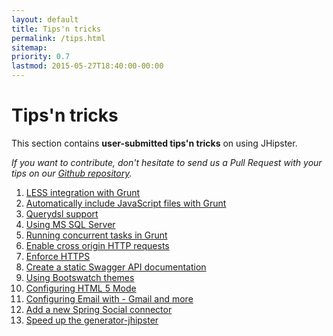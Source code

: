 ```yaml
---
layout: default
title: Tips'n tricks
permalink: /tips.html
sitemap:
priority: 0.7
lastmod: 2015-05-27T18:40:00-00:00
---
```


# <i class="fa fa-cogs"></i> Tips'n tricks

This section contains __user-submitted tips'n tricks__ on using JHipster.

_If you want to contribute, don't hesitate to send us a Pull Request with your tips on our [Github repository](https://github.com/jhipster/jhipster.github.io)._

1. [LESS integration with Grunt](tips/001_tip_less_integration.html)
2. [Automatically include JavaScript files with Grunt](tips/002_tip_include_js_grunt.html)
3. [Querydsl support](tips/003_tip_add_querydsl_support.html)
4. [Using MS SQL Server](tips/004_tip_using_ms_sql_server.html)
5. [Running concurrent tasks in Grunt](tips/005_tip_concurrent_task_grunt.html)
6. [Enable cross origin HTTP requests](tips/006_tips_enable_cross_origin_requests.html)
7. [Enforce HTTPS](tips/007_tips_enforce_https.html)
8. [Create a static Swagger API documentation](tips/008_tips_static_swagger_docs.html)
9. [Using Bootswatch themes](tips/009_tips_using_bootswatch_themes.html)
10. [Configuring HTML 5 Mode](tips/010_tip_configuring_html_5_mode.html)
11. [Configuring Email with - Gmail and more](tips/011_tip_configuring_email_in_jhipster.html)
12. [Add a new Spring Social connector](tips/012_tip_add_new_spring_social_connector.html)
13. [Speed up the generator-jhipster](tips/013_tip_speed_up_generator.html)
